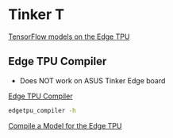 # Tinker T

[TensorFlow models on the Edge TPU](https://coral.ai/docs/edgetpu/models-intro/)

## Edge TPU Compiler

- Does NOT work on ASUS Tinker Edge board

[Edge TPU Compiler](https://coral.ai/docs/edgetpu/compiler/)

```sh
edgetpu_compiler -h
```

[Compile a Model for the Edge TPU](https://colab.research.google.com/github/google-coral/tutorials/blob/master/compile_for_edgetpu.ipynb)
